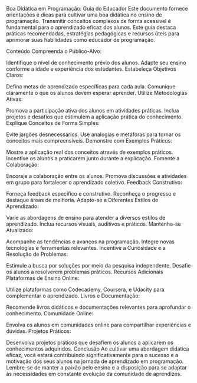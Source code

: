 Boa Didática em Programação: Guia do Educador
Este documento fornece orientações e dicas para cultivar uma boa didática no ensino de programação. Transmitir conceitos complexos de forma acessível é fundamental para o aprendizado eficaz dos alunos. Este guia destaca práticas recomendadas, estratégias pedagógicas e recursos úteis para aprimorar suas habilidades como educador de programação.

Conteúdo
Compreenda o Público-Alvo:

Identifique o nível de conhecimento prévio dos alunos.
Adapte seu ensino conforme a idade e experiência dos estudantes.
Estabeleça Objetivos Claros:

Defina metas de aprendizado específicas para cada aula.
Comunique claramente o que os alunos devem esperar aprender.
Utilize Metodologias Ativas:

Promova a participação ativa dos alunos em atividades práticas.
Inclua projetos e desafios que estimulem a aplicação prática do conhecimento.
Explique Conceitos de Forma Simples:

Evite jargões desnecessários.
Use analogias e metáforas para tornar os conceitos mais compreensíveis.
Demonstre com Exemplos Práticos:

Mostre a aplicação real dos conceitos através de exemplos práticos.
Incentive os alunos a praticarem junto durante a explicação.
Fomente a Colaboração:

Encoraje a colaboração entre os alunos.
Promova discussões e atividades em grupo para fortalecer o aprendizado coletivo.
Feedback Construtivo:

Forneça feedback específico e construtivo.
Reconheça o progresso e destaque áreas de melhoria.
Adapte-se a Diferentes Estilos de Aprendizado:

Varie as abordagens de ensino para atender a diversos estilos de aprendizado.
Inclua recursos visuais, auditivos e práticos.
Mantenha-se Atualizado:

Acompanhe as tendências e avanços na programação.
Integre novas tecnologias e ferramentas relevantes.
Incentive a Curiosidade e a Resolução de Problemas:

Estimule a busca por soluções por meio da pesquisa independente.
Desafie os alunos a resolverem problemas práticos.
Recursos Adicionais
Plataformas de Ensino Online:

Utilize plataformas como Codecademy, Coursera, e Udacity para complementar o aprendizado.
Livros e Documentação:

Recomende livros didáticos e documentações relevantes para aprofundar o conhecimento.
Comunidade Online:

Envolva os alunos em comunidades online para compartilhar experiências e dúvidas.
Projetos Práticos:

Desenvolva projetos práticos que desafiem os alunos a aplicarem os conhecimentos adquiridos.
Conclusão
Ao cultivar uma abordagem didática eficaz, você estará contribuindo significativamente para o sucesso e a motivação dos seus alunos na jornada de aprendizado em programação. Lembre-se de manter a paixão pelo ensino e a disposição para se adaptar às necessidades em constante evolução da comunidade de aprendizes.
